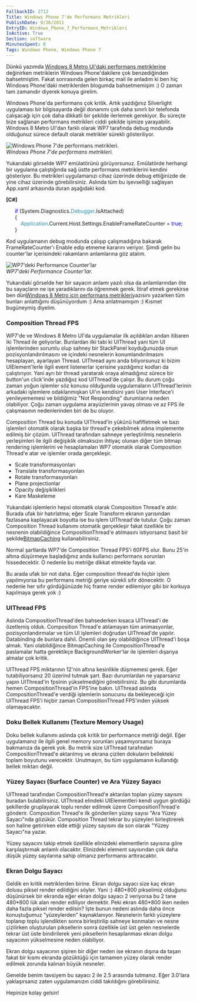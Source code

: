 ```yaml
---
FallbackID: 2712
Title: Windows Phone 7'de Performans Metrikleri
PublishDate: 9/26/2011
EntryID: Windows_Phone_7_Performans_Metrikleri
IsActive: True
Section: software
MinutesSpent: 0
Tags: Windows Phone, Windows Phone 7
---
```

Dünkü yazımda [Windows 8 Metro UI'daki performans
metriklerine](http://daron.yondem.com/tr/post/Windows_8_Metro_Performans_Metrikleri)
değinirken metriklerin Windows Phone'dakilere çok benzediğinden
bahsetmiştim. Fakat sonrasında gelen birkaç mail ile anladım ki ben hiç
Windows Phone'daki metriklerden blogumda bahsetmemişim :) O zaman tam
zamanıdır diyerek konuya girelim.

Windows Phone'da performans çok kritik. Artık yazdığınız Silverlight
uygulaması bir bilgisayarda değil donanımı çok daha sınırlı bir
telefonda çalışacağı için çok daha dikkatli bir şekilde ilerlemek
gerekiyor. Bu süreçte bize sağlanan performans metrikleri ciddi şekilde
işimize yarayabilir. Windows 8 Metro UI'dan farklı olarak WP7 tarafında
debug modunda olduğunuz sürece default olarak metrikler sürekli
gösteriliyor.

![Windows Phone 7'de performans
metrikleri.](http://cdn.daron.yondem.com/assets/2712/wp7perf.jpg)\
*Windows Phone 7'de performans metrikleri.*

Yukarıdaki görselde WP7 emülatörünü görüyorsunuz. Emülatörde herhangi
bir uygulama çalıştığında sağ üstte performans metriklerini kendini
gösteriyor. Bu metrikleri uygulamanızı cihaz üzerinde debug ettiğinizde
de yine cihaz üzerinde görebilirsiniz. Aslında tüm bu işevselliği
sağlayan App.xaml arkasında duran aşağıdaki kod.

**[C\#]**

      <span style="color:blue;">if</span> (System.Diagnostics.<span
style="color:#2b91af;">Debugger</span>.IsAttached)\
      {\
          <span
style="color:#2b91af;">Application</span>.Current.Host.Settings.EnableFrameRateCounter = <span
style="color:blue;">true</span>;\
      }

Kod uygulamanın debug modunda çalışıp çalışmadığına bakarak
FrameRateCounter'ı Enable edip etmeme kararını veriyor. Şimdi gelin bu
counter'lar içerisindeki rakamların anlamlarına göz atalım.

![WP7'deki Performance
Counter'lar](http://cdn.daron.yondem.com/assets/2712/wp7perf2.png)\
*WP7'deki Performance Counter'lar.*

Yukarıdaki görselde her bir sayacın anlamı yazılı olsa da anlamlarından
öte bu sayaçların ne işe yaradıklarını da öğrenmek gerek. İtiraf etmek
gerekirse ben dün[Windows 8 Metro için performans
metrikleri](http://daron.yondem.com/tr/post/Windows_8_Metro_Performans_Metrikleri)yazısını
yazarken tüm bunları anlattığımı düşünüyordum :) Ama anlatmamışım :)
Kısmet bugüneymiş diyelim.

### Composition Thread FPS

WP7'de ve Windows 8 Metro UI'da uygulamalar ilk açıldıkları andan
itibaren iki Thread ile geliyorlar. Bunlardan ilki tabi ki UIThread yani
tüm UI işlemlerinden sorumlu olup sahney bir StackPanel koyduğunuzda
onun pozisyonlandırılmasını ve içindeki nesnelerin konumlandırılmasını
hesaplayan, ayarlayan Thread. UIThread aynı anda biliyorsunuz ki bizim
UIElement'lerle ilgili event listenerlar içerisine yazdığımız kodları da
çalıştırıyor. Yani ayrı bir thread yaratarak oraya almadığınız sürece
bir button'un click'inde yazdığıız kod UIThread'de çalışır. Bu durum
çoğu zaman yoğun işlemler söz konusu olduğunda uygulamaların
UIThread'lerinin arkadaki işlemlere odaklanmışkan UI'ın kendisini yani
User Interface'i yenileyememesi ve bildiğimiz "Not Responding"
durumlarına neden olabiliyor. Çoğu zaman uygulama arayüzlerinin yavaş
olması ve az FPS ile çalışmasının nedenlerinden biri de bu oluyor.

Composition Thread bu konuda UIThread'in yükünü hafifletmek ve bazı
işlemleri otomatik olarak başka bir thread'e çekebilmek adına implemente
edilmiş bir çözüm. UIThread tarafından sahneye yerleştirilmiş nesnelerin
yerleşimleri ile ilgili değişiklik olmaksızın ihtiyaç olunan diğer tüm
bitmap rendering işlemlerini ve hesaplamaları WP7 otomatik olarak
Composition Thread'e atar ve işlemler orada gerçekleşir.

-   Scale transformasyonları
-   Translate transformasyonları
-   Rotate transformasyonları
-   Plane projectionlar
-   Opacity değişiklikleri
-   Kare Maskeleme

Yukarıdaki işlemlerin hepsi otomatik olarak Composition Thread'e atılır.
Burada ufak bir hatırlatma; eğer Scale Transform ekranın yarısından
fazlasana kaplayacak boyutta ise bu işlem UIThread'de tutulur. Çoğu
zaman Composition Thread kullanımı otomatik gerçekleşir fakat özellikle
bir nesnenin olabildiğince CompositionThread'e atılmasını istiyorsanız
basit bir
şekilde[BitmapCaching](http://daron.yondem.com/tr/post/27ca0d6d-2a2d-4c9b-8706-da5c32267213)
kullanabilirsiniz.

Normal şartlarda WP7'de Composition Thread FPS'i 60FPS olur. Bunu 25'in
altına düşürmeye başladığınız anda kullanıcı performans sorunları
hissedecektir. O nedenle bu metriğe dikkat etmekte fayda var.

Bu arada ufak bir not daha. Eğer composition thread'de hiçbir işlem
yapılmıyorsa bu performans metriği geriye sürekli sıfır dönecektir. O
nedenle her sıfır gördüğünüzde hiç frame render edilemiyor gibi bir
korkuya kapılmaya gerek yok :)

### UIThread FPS

Aslında CompositionThread'den bahsederken kısaca UIThread'i de özetlemiş
olduk. Composition Thread'e atılamayan tüm animasyonlar,
pozisyonlandırmalar ve tüm UI işlemleri doğrudan UIThread'de yapılır.
Databinding de bunlara dahil. Önemli olan şey olabildiğince UIThread'i
boşa almak. Yani olabildiğince BitmapCaching ile CompositionThread'e
paslamalar hatta gerektikçe BackgroundWorker'lar ile işlemleri dışarıya
almalar çok kritik.

UIThread FPS miktarının 12'nin altına kesinlikle düşmemesi gerek. Eğer
tutabiliyorsanız 20 üzerind tutmak şart. Bazı durumlardan ne yaparsanız
yapın UIThread'in fpsinin yükselmediğini görebilirsiniz. Bu gibi
durumlarda hemen CompositionThread'in FPS'ine bakın. UIThread aslında
CompositionThread'e verdiği işlemlerin sonucunu da bekleyeceği için
UIThread FPS'i hiçbir zaman CompositionThread FPS'inden yüksek
olamayacaktır.

### Doku Bellek Kullanımı (Texture Memory Usage)

Doku bellek kullanımı aslında çok kritik bir performance metriği değil.
Eğer uygulamanız ile ilgili genel memory sorunları yaşamıyorsanız buraya
bakmanıza da gerek yok. Bu metrik size UIThread tarafından
CompositionThread'e aktarılmış ve ekrana çizilen dokuların bellekteki
toplam boyutunu verecektir. Unutmayın, bu tüm uygulamanın kullandığı
bellek miktarı değil.

### Yüzey Sayacı (Surface Counter) ve Ara Yüzey Sayacı

UIThread tarafından CompositionThread'e aktarılan toplan yüzey sayısını
buradan bulabilirsiniz. UIThread elindeki UIElementleri kendi uygun
gördüğü şekillerde gruplayarak toplu render edilmek üzere
CompositionThread'e gönderir. Composition Thread'e ilk gönderilen yüzey
sayısı "Ara Yüzey Sayacı"nda gözükür. Composition Thread tekrar bu
yüzeyleri birleştirerek son haline getirirken elde ettiği yüzey sayısını
da son olarak "Yüzey Sayacı"na yazar.

Yüzey sayacını takip etmek özellikle elinizdeki elementlerin sayısına
göre karşılaştırmak anlamlı olacaktır. Elinizdeki element sayısından çok
daha düşük yüzey sayılarına sahip olmanız performansı arttıracaktır.

### Ekran Dolgu Sayacı

Geldik en kritik metriklerden birine. Ekran dolgu sayacı size kaç ekran
dolusu piksel render edildiğini söyler. Yani :) 480\*800 pikselimiz
olduğunu düşünürsek bir ekranda eğer ekran dolgu sayacı 2 veriyorsa bu 2
tane 480\*800 lük alan render ediliyor demektir. Peki ekran 480\*800
iken neden daha fazla piksel render edilsin? İşte bunun nedeni aslında
daha önce konuştuğumuz "yüzeylerden" kaynaklanıyor. Nesnelerin farklı
yüzeylere toplanıp toplu işlendikten sonra birleştirilip sahneye
konmaları ve nesne çizilirken oluşturulan piksellerin sonra özellikle
üst üst gelen nesnelerde tekrar üst üste bindirilerek yeni piksellerin
hesaplanması ekran dolgu sayacının yükselmesine neden olabiliyor.

Ekran dolgu sayacının şişiren bir diğer neden ise ekranın dışına da
taşan fakat bir kısmı ekranda gözüktüğü için tamamen yüzey olarak render
edilmek zorunda kalınan büyük nesneler.

Genelde benim tavsiyem bu sayacı 2 ile 2.5 arasında tutmanız. Eğer
3.0'lara yaklaşırsanız zaten uygulamanızın ciddi takıldığını
görebilirsiniz.

Hepinize kolay gelsin!


